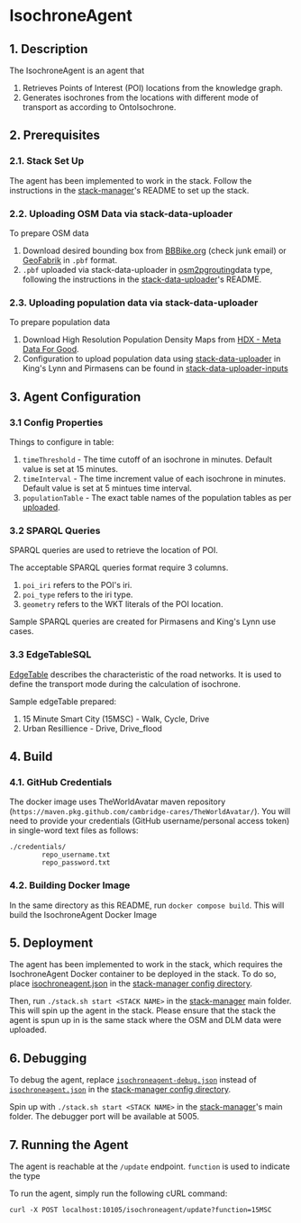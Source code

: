 # IsochroneAgent
## 1. Description
The IsochroneAgent is an agent that 
1) Retrieves Points of Interest (POI) locations from the knowledge graph.
2) Generates isochrones from the locations with different mode of transport as according to OntoIsochrone. 

## 2. Prerequisites
### 2.1. Stack Set Up
The agent has been implemented to work in the stack. Follow the instructions in the [stack-manager]'s README to set up the stack.

### 2.2. Uploading OSM Data via stack-data-uploader
To prepare OSM data
1) Download desired bounding box from [BBBike.org](https://extract.bbbike.org/) (check junk email) or [GeoFabrik](https://download.geofabrik.de/) in `.pbf` format.
2) `.pbf` uploaded via stack-data-uploader in [osm2pgrouting](https://github.com/cambridge-cares/TheWorldAvatar/tree/main/Deploy/stacks/dynamic/stack-data-uploader#osm-data)data type, following the instructions in the [stack-data-uploader]'s README.

### 2.3. Uploading population data via stack-data-uploader
To prepare population data
1) Download High Resolution Population Density Maps from [HDX - Meta Data For Good](https://data.humdata.org/dataset/germany-high-resolution-population-density-maps-demographic-estimates?).
2) Configuration to upload population data using [stack-data-uploader] in King's Lynn and Pirmasens can be found in [stack-data-uploader-inputs](stack-data-uploader-inputs/)

## 3. Agent Configuration 
### 3.1 Config Properties
Things to configure in table: 
1) `timeThreshold` - The time cutoff of an isochrone in minutes. Default value is set at 15 minutes. 
2) `timeInterval` - The time increment value of each isochrone in minutes. Default value is set at 5 mintues time interval. 
3) `populationTable` - The exact table names of the population tables as per [uploaded](#23-uploading-population-data-via-stack-data-uploader). 

### 3.2 SPARQL Queries
SPARQL queries are used to retrieve the location of POI. 

The acceptable SPARQL queries format require 3 columns. 
1) `poi_iri` refers to the POI's iri. 
2) `poi_type` refers to the iri type. 
3) `geometry` refers to the WKT literals of the POI location. 

Sample SPARQL queries are created for Pirmasens and King's Lynn use cases. 

### 3.3 EdgeTableSQL
[EdgeTable](https://docs.pgrouting.org/2.5/en/pgRouting-concepts.html#description-of-the-edges-sql-query-for-dijkstra-like-functions) describes the characteristic of the road networks. It is used to define the transport mode during the calculation of isochrone. 

Sample edgeTable prepared:
1) 15 Minute Smart City (15MSC) - Walk, Cycle, Drive
2) Urban Resillience - Drive, Drive_flood

## 4. Build
### 4.1. GitHub Credentials
The docker image uses TheWorldAvatar maven repository (`https://maven.pkg.github.com/cambridge-cares/TheWorldAvatar/`).
You will need to provide your credentials (GitHub username/personal access token) in single-word text files as follows:
```
./credentials/
        repo_username.txt
        repo_password.txt
```

### 4.2. Building Docker Image
In the same directory as this README, run `docker compose build`. This will build the IsochroneAgent Docker Image

## 5. Deployment
The agent has been implemented to work in the stack, which requires the IsochroneAgent Docker container to be deployed in the stack. To do so, place [isochroneagent.json](stack-manager-input-config/isochroneagent.json) in the [stack-manager config directory]. 

Then, run `./stack.sh start <STACK NAME>` in the [stack-manager] main folder. This will spin up the agent in the stack.
Please ensure that the stack the agent is spun up in is the same stack where the OSM and DLM data were uploaded.

## 6. Debugging
To debug the agent, replace [`isochroneagent-debug.json`](stack-manager-input-config/isochroneagent-debug.json) instead of [`isochroneagent.json`](stack-manager-input-config/isochroneagent.json) in the [stack-manager config directory]. 

Spin up with `./stack.sh start <STACK NAME>` in the [stack-manager]'s main folder.
The debugger port will be available at 5005.

## 7. Running the Agent
The agent is reachable at the `/update` endpoint. `function` is used to indicate the type 

To run the agent, simply run the following cURL command:
```
curl -X POST localhost:10105/isochroneagent/update?function=15MSC
```


[stack-data-uploader]: https://github.com/cambridge-cares/TheWorldAvatar/tree/main/Deploy/stacks/dynamic/stack-data-uploader
[stack-manager]: https://github.com/cambridge-cares/TheWorldAvatar/tree/main/Deploy/stacks/dynamic/stack-manager
[stack-manager config directory]: https://github.com/cambridge-cares/TheWorldAvatar/tree/main/Deploy/stacks/dynamic/stack-manager/inputs/config/services
[inputs]: stack-data-uploader-inputs/

